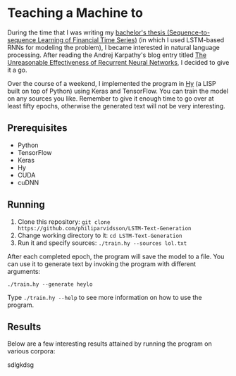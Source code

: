 # Teaching a Machine to 
During the time that I was writing my [bachelor's thesis (Sequence-to-sequence Learning of Financial Time Series)](www.google.com) (in which I used LSTM-based RNNs for modeling the problem), I became interested in natural language processing. After reading the Andrej Karpathy's blog entry titled [The Unreasonable Effectiveness of Recurrent Neural Networks](http://karpathy.github.io/2015/05/21/rnn-effectiveness/), I decided to give it a go.

Over the course of a weekend, I implemented the program in [Hy](http://hylang.org) (a LISP built on top of Python) using Keras and TensorFlow. You can train the model on any sources you like. Remember to give it enough time to go over at least fifty epochs, otherwise the generated text will not be very interesting.

## Prerequisites
* Python
* TensorFlow
* Keras
* Hy
* CUDA
* cuDNN

## Running
1. Clone this repository:
   `git clone https://github.com/philiparvidsson/LSTM-Text-Generation`
2. Change working directory to it:
   `cd LSTM-Text-Generation`
3. Run it and specify sources:
   `./train.hy --sources lol.txt`

After each completed epoch, the program will save the model to a file. You can use it to generate text by invoking the program with different arguments:

`./train.hy --generate heylo`

Type `./train.hy --help` to see more information on how to use the program.

## Results

Below are a few interesting results attained by running the program on various corpora:

sdlgkdsg
